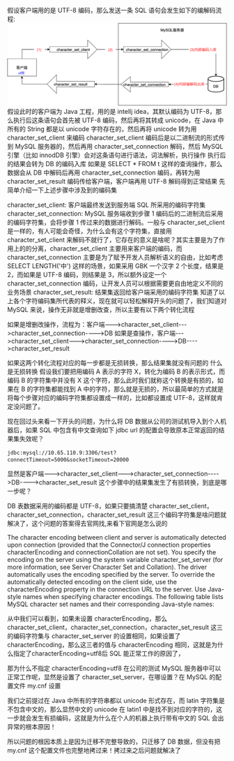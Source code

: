 假设客户端用的是 UTF-8 编码，那么发送一条 SQL 语句会发生如下的编解码流程:![img.png](img.png)
假设此时的客户端为 Java 工程，用的是 intellj idea，其默认编码为 UTF-8，那么执行后这条语句会首先被 UTF-8 编码，然后再将其转成 unicode，在 Java 中所有的 String 都是以 unicode 字符存在的，然后再将 unicode 转为用 character_set_client 来编码
character_set_client 编码后是以二进制流的形式传到 MySQL 服务器的，然后再用 character_set_connection 解码，然后 MySQL 引擎（比如 innodDB 引擎）会对这条语句进行语法，词法解析，执行操作
执行后的结果会转为 DB 的编码入库
如果是 SELECT * FROM t 这样的查询操作，那么数据会从 DB 中解码后再用 character_set_connection 编码，再转为用 character_set_result 编码传给客户端，客户端再用 UTF-8 解码得到正常结果
先简单介绍一下上述步骤中涉及到的编码集

character_set_client:  客户端最终发送到服务端 SQL 所采用的编码字符集
character_set_connection: MySQL 服务端收到步骤 1 编码后的二进制流后采用的编码字符集，会将步骤 1 传过来的数据进行解码。一般与 character_set_client 是一样的，有人可能会奇怪，为什么会有这个字符集，直接用 character_set_client 来解码不就行了，它存在的意义是啥呢？其实主要是为了作用上的的分离，character_set_client 主要用来客户端的编码，而 character_set_connection 主要是为了赋予开发人员解析语义的自由，比如考虑 SELECT LENGTH('中') 这样的场景，如果采用 GBK 一个汉字 2 个长度，结果是 2，而如果是 UTF-8 编码，则结果是 3，所以额外设定一个 character_set_connection 编码，让开发人员可以根据需要更自由地定义不同的业务场景
character_set_result: 结果集返回给客户端采用的编码字符集
知道了以上各个字符编码集所代表的释义，现在就可以轻松解释开头的问题了，我们知道对 MySQL 来说，操作无非就是增删改查，所以主要有以下两个转化流程

如果是增删改操作，流程为：客户端--->character_set_client--->character_set_connection---->DB
如果是查操作，客户端--->character_set_client--->character_set_connection---->DB---->character_set_result

如果这两个转化流程对应的每一步都是无损转换，那么结果集就没有问题的
什么是无损转换
假设我们要把用编码 A 表示的字符 X，转化为编码 B 的表示形式，而编码 B 的字符集中并没有 X 这个字符，那么此时我们就称这个转换是有损的，如果在 B 的字符集都能找到 A 中的字符，那么就是无损的，所以最简单的方式就是将每个步骤对应的编码字符集都设置成一样的，比如都设置成 UTF-8，这样就肯定没问题了。

现在回过头来看一下开头的问题，为什么将 DB 数据从公司的测试机导入到个人机器后，如果 SQL 中包含有中文查询如下 jdbc url 的配置会导致原本正常返回的结果集失效呢？
```mysql
jdbc:mysql://10.65.110.9:3306/test?connectTimeout=5000&socketTimeout=20000
```
显然是客户端--->character_set_client--->character_set_connection---->DB---->character_set_result 这个步骤中的结果集发生了有损转换，到底是哪一步呢？

DB 表数据采用的编码都是 UTF-8，如果只要搞清楚 character_set_client，character_set_connection，character_set_result 这三个编码字符集是啥问题就解决了，这个问题的答案得去官网找,来看下官网是怎么说的

The character encoding between client and server is automatically detected upon connection (provided that the Connector/J connection properties characterEncoding and connectionCollation are not set). You specify the encoding on the server using the system variable character_set_server (for more information, see Server Character Set and Collation). The driver automatically uses the encoding specified by the server.
To override the automatically detected encoding on the client side, use the characterEncoding property in the connection URL to the server. Use Java-style names when specifying character encodings. The following table lists MySQL character set names and their corresponding Java-style names:

从中我们可以看到，如果未设置 characterEncoding，那么 character_set_client，character_set_connection，character_set_result 这三的编码字符集与 character_set_server 的设置相同，如果设置了 characterEncoding，那么这三者的值与 characterEncoding 相同，这就是为什么指定了characterEncoding=utf8后 SQL 能正常工作的原因了，

那为什么不指定 characterEncoding=utf8 在公司的测试 MySQL 服务器中可以正常工作呢，显然是设置了 character_set_server，在哪设置？在 MySQL 的配置文件 my.cnf 设置

我们之前提过在 Java 中所有的字符串都以 unicode 形式存在，而 latin 字符集是不包含中文的，那么显然中文的 unicode 在 latin1 中是找不到对应的字符的，这一步就会发生有损编码，这就是为什么在个人的机器上执行带有中文的 SQL 会出异常的根本原因！

所以问题的根因本质上是因为迁移不完整导致的，只迁移了 DB 数据，但没有把 my.cnf 这个配置文件也完整地拷过来！拷过来之后问题就解决了